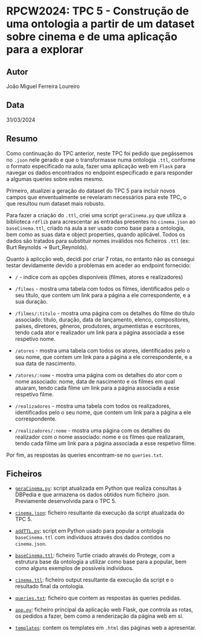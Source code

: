 # RPCW2024: TPC 5 - Construção de uma ontologia a partir de um dataset sobre cinema e de uma aplicação para a explorar

## Autor
João Miguel Ferreira Loureiro

## Data
31/03/2024

## Resumo
Como continuação do TPC anterior, neste TPC foi pedido que pegássemos no `.json` nele gerado e que o transformasse numa ontologia `.ttl`, conforme o formato especificado na aula, fazer uma aplicação web em `Flask` para navegar os dados encontrados no endpoint especificado e para responder a algumas queries sobre estes mesmo.

Primeiro, atualizei a geração do dataset do TPC 5 para incluir novos campos que enventualmente se revelaram necessários para este TPC, o que resultou num dataset mais robusto.

Para fazer a criação do `.ttl`, criei uma script `geraCinema.py` que utiliza a biblioteca `rdflib` para acrescentar as entradas presentes no `cinema.json` ao `baseCinema.ttl`, criado na aula a ser usado como base para a ontologia, bem como as suas data e object properties, quando aplicável. Todos os dados são tratados para substituir nomes inválidos nos ficheiros `.ttl` (ex: Burt Reynolds -> Burt_Reynolds).

Quanto à aplicção web, decidi por criar 7 rotas, no entanto não as consegui testar devidamente devido a problemas em aceder ao endpoint fornecido:

- `/` - indíce com as opções disponíveis (filmes, atores e realizadores)

- `/filmes` - mostra uma tabela com todos os filmes, identificados pelo o seu título, que contem um link para a página a ele correspondente, e a sua duração.

- `/filmes/:titulo` - mostra uma página com os detalhes do filme do título associado: título, duração, data de lançamento, elenco, compositores, países, diretores, gêneros, produtores, argumentistas e escritores, tendo cada ator e realizador um link para a página associada a esse respetivo nome.

- `/atores` - mostra uma tabela com todos os atores, identificados pelo o seu nome, que contem um link para a página a ele correspondente, e a sua data de nascimento.

- `/atores/:nome` - mostra uma página com os detalhes do ator com o nome associado: nome, data de nascimento e os filmes em qual atuaram, tendo cada filme um link para a página associada a esse respetivo filme.

- `/realizadores` - mostra uma tabela com todos os realizadores, identificados pelo o seu nome, que contem um link para a página a ele correspondente.

- `/realizadores/:nome` - mostra uma página com os detalhes do realizador com o nome associado: nome e os filmes que realizaram, tendo cada filme um link para a página associada a esse respetivo filme.

Por fim, as respostas às queries encontram-se no `queries.txt`.

## Ficheiros

- [`geraCinema.py`](geraCinema.py): script atualizada em Python que realiza consultas à DBPedia e que armazena os dados obtidos num ficheiro .json. Previamente desenvolvida para o TPC 5.

- [`cinema.json`](cinema.json): ficheiro resultante da execução da script atualizada do TPC 5.

- [`addTTL.py`](addTTL.py): script em Python usado para popular a ontologia `baseCinema.ttl` com indivíduos através dos dados contidos no `cinema.json`.

- [`baseCinema.ttl`](baseCinema.ttl): ficheiro Turtle criado através do Protege, com a estrutura base da ontologia a utilizar como base para a popular, bem como alguns exemplos de possíveis indivíduos.

- [`cinema.ttl`](cinema.ttl): ficheiro output resultante da execução da script e o resultado final da ontologia.

- [`queries.txt`](queries.txt): ficheiro que contem as respostas às queries pedidas.

- [`app.py`](app/app.py): ficheiro principal da aplicação web Flask, que controla as rotas, os pedidos a fazer, bem como a renderização da página web em si.

- [`templates`](app/templates): contem os templates em `.html` das páginas web a apresentar.